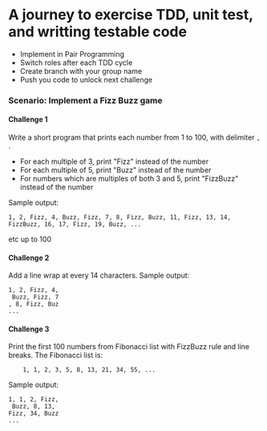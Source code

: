 # A journey to exercise TDD, unit test, and writting testable code

- Implement in Pair Programming
- Switch roles after each TDD cycle
- Create branch with your group name
- Push you code to unlock next challenge

### Scenario: Implement a Fizz Buzz game
#### Challenge 1
Write a short program that prints each number from 1 to 100, with delimiter `, `.

- For each multiple of 3, print "Fizz" instead of the number
- For each multiple of 5, print "Buzz" instead of the number 
- For numbers which are multiples of both 3 and 5, print "FizzBuzz" instead of the number

Sample output:
```
1, 2, Fizz, 4, Buzz, Fizz, 7, 8, Fizz, Buzz, 11, Fizz, 13, 14, FizzBuzz, 16, 17, Fizz, 19, Buzz, ...
```
etc up to 100


#### Challenge 2
Add a line wrap at every 14 characters.
Sample output:
```
1, 2, Fizz, 4,
 Buzz, Fizz, 7
, 8, Fizz, Buz
...
```


#### Challenge 3
Print the first 100 numbers from Fibonacci list with FizzBuzz rule and line breaks.
The Fibonacci list is:
```
    1, 1, 2, 3, 5, 8, 13, 21, 34, 55, ...
```
Sample output:
```
1, 1, 2, Fizz,
 Buzz, 8, 13, 
Fizz, 34, Buzz
...
```

